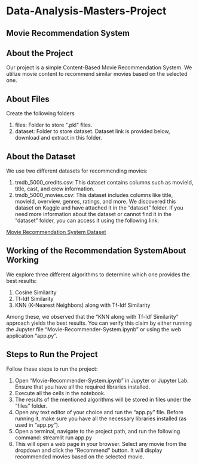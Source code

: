 # Data-Analysis-Masters-Project

## Movie Recommendation System

## About the Project

Our project is a simple Content-Based Movie Recommendation System. We utilize movie content to recommend similar movies based on the selected one.

## About Files

Create the following folders

1. files: Folder to store ".pkl" files.
2. dataset: Folder to store dataset. Dataset link is provided below, download and extract in this folder.

## About the Dataset

We use two different datasets for recommending movies:

1. tmdb_5000_credits.csv: This dataset contains columns such as movieId, title, cast, and crew information.
2. tmdb_5000_movies.csv: This dataset includes columns like title, movieId, overview, genres, ratings, and more. We discovered this dataset on Kaggle and have attached it in the “dataset” folder. If you need more information about the dataset or cannot find it in the “dataset” folder, you can access it using the following link:

[Movie Recommendation System Dataset](https://www.kaggle.com/datasets/tmdb/tmdb-movie-metadata)

## Working of the Recommendation SystemAbout Working

We explore three different algorithms to determine which one provides the best results:

1. Cosine Similarity
2. Tf-Idf Similarity
3. KNN (K-Nearest Neighbors) along with Tf-Idf Similarity

Among these, we observed that the “KNN along with Tf-Idf Similarity” approach yields the best results. You can verify this claim by either running the Jupyter file “Movie-Recommender-System.ipynb” or using the web application “app.py”.

## Steps to Run the Project

Follow these steps to run the project:

1. Open “Movie-Recommender-System.ipynb” in Jupyter or Jupyter Lab. Ensure that you have all the required libraries installed.
2. Execute all the cells in the notebook.
3. The results of the mentioned algorithms will be stored in files under the “files” folder.
4. Open any text editor of your choice and run the “app.py” file. Before running it, make sure you have all the necessary libraries installed (as used in “app.py”).
5. Open a terminal, navigate to the project path, and run the following command:
   streamlit run app.py
6. This will open a web page in your browser. Select any movie from the dropdown and click the “Recommend” button. It will display recommended movies based on the selected movie.
